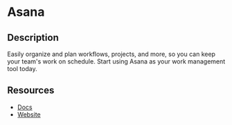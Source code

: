 # Asana

## Description
Easily organize and plan workflows, projects, and more, so you can keep your team's work on schedule. Start using Asana as your work management tool today.

## Resources
* [Docs](https://developers.asana.com/reference)
* [Website](asana.com)